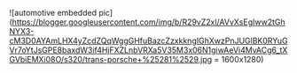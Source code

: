 ![automotive embedded pic](https://blogger.googleusercontent.com/img/b/R29vZ2xl/AVvXsEgIww2tGhNYX3-cM3D0AYAmLHX4yZcdZQqWggGHfuBazcZzxkkngIGhXwzPnJUGlBK0RYuGVr7oYtJsGPE8baxdW3if4HjFXZLnbVRXa5V35M3x06N1giwAeVi4MvACg6_tXGVbiEMXi08O/s320/trans-porsche+%25281%2529.jpg = 1600x1280)

